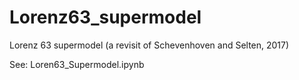 # Lorenz63_supermodel
Lorenz 63 supermodel (a revisit of Schevenhoven and Selten, 2017)

See: Loren63_Supermodel.ipynb
